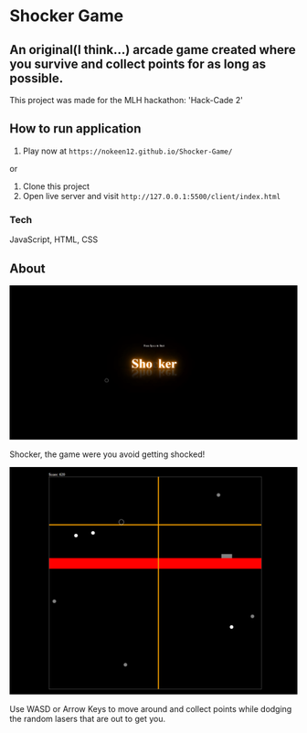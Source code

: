 # Shocker Game

## An original(I think...) arcade game created where you survive and collect points for as long as possible.

This project was made for the MLH hackathon: 'Hack-Cade 2'

## How to run application

1. Play now at `https://nokeen12.github.io/Shocker-Game/`

or

1. Clone this project
2. Open live server and visit `http://127.0.0.1:5500/client/index.html`

### Tech

JavaScript, HTML, CSS


## About

![Homescreen](images/Shocker.png)

Shocker, the game were you avoid getting shocked!

![Gameplay](images/Zap.png)

Use WASD or Arrow Keys to move around and collect points while dodging the random lasers that are out to get you.